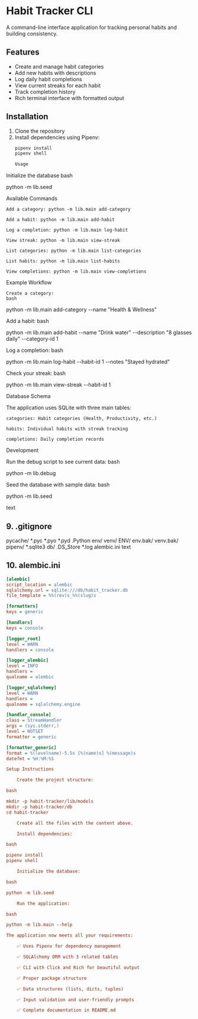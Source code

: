 # Habit Tracker CLI

A command-line interface application for tracking personal habits and building consistency.

## Features

- Create and manage habit categories
- Add new habits with descriptions
- Log daily habit completions
- View current streaks for each habit
- Track completion history
- Rich terminal interface with formatted output

## Installation

1. Clone the repository
2. Install dependencies using Pipenv:
   ```bash
   pipenv install
   pipenv shell
   
   Usage
Initialize the database
bash

python -m lib.seed

Available Commands

    Add a category: python -m lib.main add-category

    Add a habit: python -m lib.main add-habit

    Log a completion: python -m lib.main log-habit

    View streak: python -m lib.main view-streak

    List categories: python -m lib.main list-categories

    List habits: python -m lib.main list-habits

    View completions: python -m lib.main view-completions

Example Workflow

    Create a category:
    bash

python -m lib.main add-category --name "Health & Wellness"

Add a habit:
bash

python -m lib.main add-habit --name "Drink water" --description "8 glasses daily" --category-id 1

Log a completion:
bash

python -m lib.main log-habit --habit-id 1 --notes "Stayed hydrated"

Check your streak:
bash

python -m lib.main view-streak --habit-id 1

Database Schema

The application uses SQLite with three main tables:

    categories: Habit categories (Health, Productivity, etc.)

    habits: Individual habits with streak tracking

    completions: Daily completion records

Development

Run the debug script to see current data:
bash

python -m lib.debug

Seed the database with sample data:
bash

python -m lib.seed

text


## 9. .gitignore

pycache/
*.pyc
*.pyo
*.pyd
.Python
env/
venv/
ENV/
env.bak/
venv.bak/
pipenv/
*.sqlite3
db/
.DS_Store
*.log
alembic.ini
text


## 10. alembic.ini

```ini
[alembic]
script_location = alembic
sqlalchemy.url = sqlite:///db/habit_tracker.db
file_template = %%(rev)s_%%(slug)s

[formatters]
keys = generic

[handlers]
keys = console

[logger_root]
level = WARN
handlers = console

[logger_alembic]
level = INFO
handlers =
qualname = alembic

[logger_sqlalchemy]
level = WARN
handlers =
qualname = sqlalchemy.engine

[handler_console]
class = StreamHandler
args = (sys.stderr,)
level = NOTSET
formatter = generic

[formatter_generic]
format = %(levelname)-5.5s [%(name)s] %(message)s
datefmt = %H:%M:%S

Setup Instructions

    Create the project structure:

bash

mkdir -p habit-tracker/lib/models
mkdir -p habit-tracker/db
cd habit-tracker

    Create all the files with the content above.

    Install dependencies:

bash

pipenv install
pipenv shell

    Initialize the database:

bash

python -m lib.seed

    Run the application:

bash

python -m lib.main --help

The application now meets all your requirements:

    ✅ Uses Pipenv for dependency management

    ✅ SQLAlchemy ORM with 3 related tables

    ✅ CLI with Click and Rich for beautiful output

    ✅ Proper package structure

    ✅ Data structures (lists, dicts, tuples)

    ✅ Input validation and user-friendly prompts

    ✅ Complete documentation in README.md